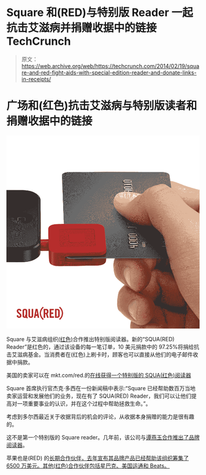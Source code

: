 # Square 和(RED)与特别版 Reader 一起抗击艾滋病并捐赠收据中的链接 TechCrunch

> 原文：<https://web.archive.org/web/https://techcrunch.com/2014/02/19/square-and-red-fight-aids-with-special-edition-reader-and-donate-links-in-receipts/>

# 广场和(红色)抗击艾滋病与特别版读者和捐赠收据中的链接

![Bg2iot8CEAAYoB-.png-large](img/d6bfbe47076e82ac1f5a2a84857611e6.png)

Square 与艾滋病组织[(红色)](https://web.archive.org/web/20221209023924/http://www.red.org/en/)合作推出特别版阅读器。新的“SQUA(RED) Reader”是红色的，通过该设备的每一笔订单，10 美元捐款中的 97.25%将捐给抗击艾滋病基金。当消费者在(红色)上刷卡时，顾客也可以直接从他们的电子邮件收据中捐款。

美国的卖家可以在 mkt.com/red.的[在线获得一个特别版的 SQUA(红色)阅读器](https://web.archive.org/web/20221209023924/https://squareup.com/market/squared/reader)

Square 首席执行官杰克·多西在一份新闻稿中表示:“Square 已经帮助数百万当地卖家运营和发展他们的业务，现在有了 SQUA(RED) Reader，我们可以让他们提高对一项重要事业的认识，并在这个过程中帮助拯救生命。”。

考虑到多尔西最近关于收据背后的机会的评论，从收据本身捐赠的能力是很有趣的。

这不是第一个特别版的 Square reader。几年前，该公司与[谭燕玉合作推出了品牌阅读器](https://web.archive.org/web/20221209023924/https://beta.techcrunch.com/2011/02/09/square-goes-high-fashion-with-vivienne-tam-branded-double-happiness-device/)。

苹果也是(RED) 的[长期合作伙伴，去年宣布其品牌产品已经帮助该组织筹集了 6500 万美元。其他(红色)合作伙伴包括星巴克、美国运通和 Beats。](https://web.archive.org/web/20221209023924/https://beta.techcrunch.com/2013/09/26/red-partner-apple-has-raised-over-65m-for-aids-research-in-total/)